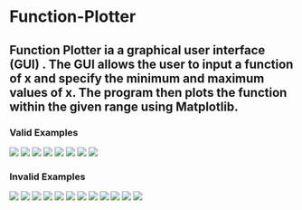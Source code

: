 # Function-Plotter

## Function Plotter ia a graphical user interface (GUI) . The GUI allows the user to input a function of x and specify the minimum and maximum values of x. The program then plots the function within the given range using Matplotlib.


### Valid Examples
![](/Valid_Examples/1.png)
![](/Valid_Examples/2.png)
![](/Valid_Examples/3.png)
![](/Valid_Examples/4.png)
![](/Valid_Examples/5.png)
![](/Valid_Examples/6.png)
![](/Valid_Examples/7.png)
![](/Valid_Examples/8.png)

### Invalid Examples
![](/Invalid_Examples/1.png)
![](/Invalid_Examples/2.png)
![](/Invalid_Examples/3.png)
![](/Invalid_Examples/4.png)
![](/Invalid_Examples/5.png)
![](/Invalid_Examples/6.png)
![](/Invalid_Examples/7.png)
![](/Invalid_Examples/8.png)
![](/Invalid_Examples/9.png)
![](/Invalid_Examples/10.png)
![](/Invalid_Examples/11.png)
![](/Invalid_Examples/12.png)




